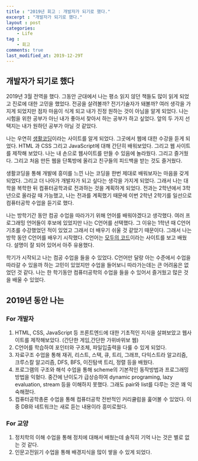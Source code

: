```yaml
---
title : "2019년 회고 : 개발자가 되기로 했다."
excerpt : "개발자가 되기로 했다."
layout : post
categories:
    - Life
tag :
    - 회고
comments: true
last_modified_at: 2019-12-29T
---
```

## 개발자가 되기로 했다
2019년 3월 전역을 했다. 그동안 군대에서 나는 평소 읽지 않던 책들도 많이 읽게 되었고 진로에 대한 고민을 했었다. 전공을 살려볼까? 전기기술자가 돼볼까? 여러 생각을 가지게 되었지만 점차 마음이 식게 되고 내가 진정 원하는 것이 아님을 알게 되었다. 나는 시험을 위한 공부가 아닌 내가 좋아서 찾아서 하는 공부가 하고 싶었다. 앞의 두 가지 선택지는 내가 원하던 공부가 아닐 것 같았다.  

나는 우연히 [생활코딩](https://www.opentutorials.org/course/1)이라는 사이트를 알게 되었다. 그곳에서 웹에 대한 수강을 듣게 되었다. HTML 과 CSS 그리고 JavaScript에 대해 간단히 배워보았다. 그리고 웹 사이트를 제작해 보았다. 나는 내 손으로 웹사이트를 만들 수 있음에 놀라웠다. 그리고 즐거웠다. 그리고 처음 만든 웹을 단톡방에 올리고 친구들의 피드백을 받는 것도 즐거웠다.  

생활코딩을 통해 개발에 흥미를 느낀 나는 코딩을 한번 제대로 배워보자는 마음을 갖게 되었다. 그리고 더 나아가 개발자가 되고 싶다는 생각을 가지게 되었다. 그래서 나는 대학을 복학한 뒤 컴퓨터공학과로 전과하는 것을 계획하게 되었다. 전과는 2학년에서 3학년으로 올라갈 때 가능했고, 나는 전과를 계획했기 때문에 이번 2학년 2학기를 일선으로 컴퓨터공학 수업을 듣기로 했다.  

나는 방학기간 동안 컴공 수업을 따라가기 위해 언어를 배워야겠다고 생각했다. 여러 프로그래밍 언어들이 후보에 있었지만 나는 C언어를 선택했다. 그 이유는 1학년 때 C언어기초를 수강했었던 적이 있었고 그래서 더 배우기 쉬울 것 같았기 때문이다. 그래서 나는 방학 동안 C언어를 배우기 시작했다. C언어는 [모두의 코드](https://modoocode.com/)이라는 사이트를 보고 배웠다. 설명이 잘 되어 있어서 아주 유용했다.  

학기가 시작되고 나는 컴공 수업을 들을 수 있었다. C언어만 달랑 아는 수준에서 수업을 따라갈 수 있을까 하는 고민이 있었지만 수업을 들어보니 따라가는데는 큰 어려움은 없었던 것 같다. 나는 한 학기동안 컴퓨터공학의 수업을 들을 수 있어서 즐거웠고 많은 것을 배울 수 있었다.  

## 2019년 동안 나는
### For 개발자
1. HTML, CSS, JavaScript 등 프론트엔드에 대한 기초적인 지식을 살펴보았고 웹사이트를 제작해보았다. (간단한 게임,간단한 가위바위보 웹)
2. C언어를 학습하여 포인터와 구조체, 파일입출력을 다룰 수 있게 되었다.
3. 자료구조 수업을 통해 재귀, 리스트, 스택, 큐, 트리, 그래프, 다익스트라 알고리즘, 크루스칼 알고리즘, DFS, BFS, 이진탐색 트리, 정렬 등을 배웠다.
4. 프로그램의 구조와 해석 수업을 통해 scheme의 기본적인 동작방법과 프로그래밍 방법을 익혔다. 중간에 난이도가 급상승하여 dynamic programing, lazy evaluation, stream 등을 이해하지 못했다. 그래도 pair와 list를 다루는 것은 꽤 익숙해졌다.
5. 컴퓨터공학총론 수업을 통해 컴퓨터공학 전반적인 커리큘럼을 훑어볼 수 있었다. 이 중 DB와 네트워크는 새로 듣는 내용이라 흥미로웠다.

### For 교양
1. 정치학의 이해 수업을 통해 정치에 대해서 배웠는데 솔직히 기억 나는 것은 별로 없는 것 같다.
2. 인문고전읽기 수업을 통해 배경지식을 많이 쌓을 수 있게 되었다. 